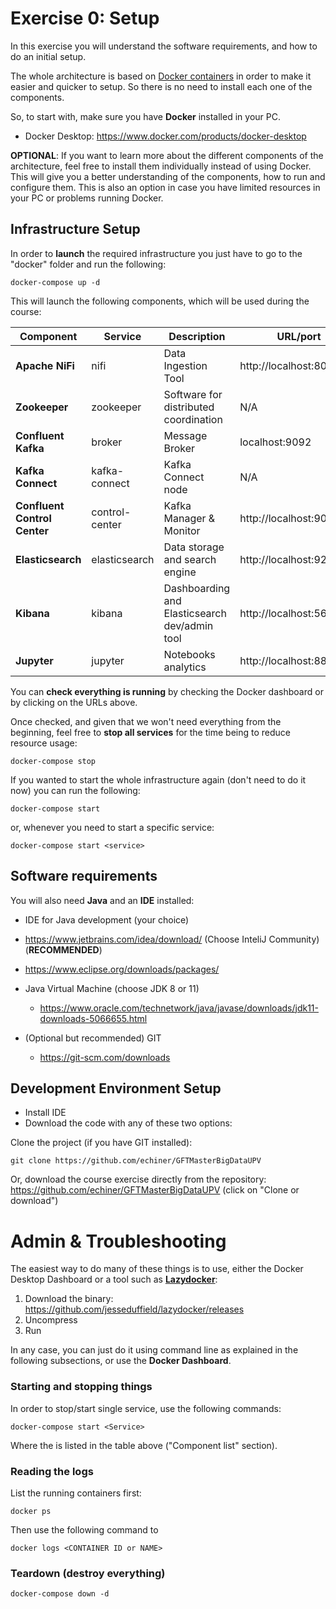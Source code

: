 # Exercise 0: Setup

In this exercise you will understand the software requirements, and how to do an initial setup.

The whole architecture is based on [Docker containers](https://www.docker.com/) in order to make it easier and quicker to setup. So there is no need to install each one of the components.

So, to start with, make sure you have **Docker** installed in your PC.

* Docker Desktop: https://www.docker.com/products/docker-desktop

**OPTIONAL**: If you want to learn more about the different components of the architecture, feel free to install them individually instead of using Docker. This will give you a better understanding of the components, how to run and configure them. This is also an option in case you have limited resources in your PC or problems running Docker.

## Infrastructure Setup

In order to **launch** the required infrastructure you just have to go to the "docker" folder and run the following:

```
docker-compose up -d
```

This will launch the following components, which will be used during the course:

| Component | Service | Description | URL/port |
| ------------- | ------------- | ------------- | ------------- |
| **Apache NiFi**  | nifi | Data Ingestion Tool  | http://localhost:8090/nifi  |
| **Zookeeper**  | zookeeper | Software for distributed coordination  | N/A  |
| **Confluent Kafka**  | broker | Message Broker  | localhost:9092  |
| **Kafka Connect**  | kafka-connect | Kafka Connect node  | N/A  |
| **Confluent Control Center**  | control-center | Kafka Manager & Monitor  |  http://localhost:9021  |
| **Elasticsearch**  | elasticsearch | Data storage and search engine  | http://localhost:9200  |
| **Kibana**  | kibana | Dashboarding and Elasticsearch dev/admin tool  | http://localhost:5601  |
| **Jupyter**  | jupyter | Notebooks analytics  | http://localhost:8888  |

You can **check everything is running** by checking the Docker dashboard or by clicking on the URLs above.

Once checked, and given that we won't need everything from the beginning, feel free to **stop all services** for the time being to reduce resource usage:

```
docker-compose stop
```

If you wanted to start the whole infrastructure again (don't need to do it now) you can run the following:

```
docker-compose start
```

or, whenever you need to start a specific service:

```
docker-compose start <service>
```

## Software requirements

You will also need **Java** and an **IDE** installed:

* IDE for Java development (your choice)
 * https://www.jetbrains.com/idea/download/ (Choose InteliJ Community)  (**RECOMMENDED**)
 * https://www.eclipse.org/downloads/packages/ 

* Java Virtual Machine (choose JDK 8 or 11)
  * https://www.oracle.com/technetwork/java/javase/downloads/jdk11-downloads-5066655.html

* (Optional but recommended) GIT
  * https://git-scm.com/downloads

## Development Environment Setup

* Install IDE
* Download the code with any of these two options:

Clone the project (if you have GIT installed):
 
 ```
 git clone https://github.com/echiner/GFTMasterBigDataUPV
 ```

Or, download the course exercise directly from the repository: https://github.com/echiner/GFTMasterBigDataUPV (click on "Clone or download")

# Admin & Troubleshooting

The easiest way to do many of these things is to use, either the Docker Desktop Dashboard or a tool such as **[Lazydocker](https://github.com/jesseduffield/lazydocker)**:

1. Download the binary: https://github.com/jesseduffield/lazydocker/releases
2. Uncompress
3. Run

In any case, you can just do it using command line as explained in the following subsections, or use the **Docker Dashboard**.

### Starting and stopping things

In order to stop/start single service, use the following commands:

```
docker-compose start <Service>
```

Where the **<Service>** is listed in the table above ("Component list" section).

### Reading the logs

List the running containers first:

```
docker ps
```

Then use the following command to

```
docker logs <CONTAINER ID or NAME>
```

### Teardown (destroy everything)

```
docker-compose down -d
```